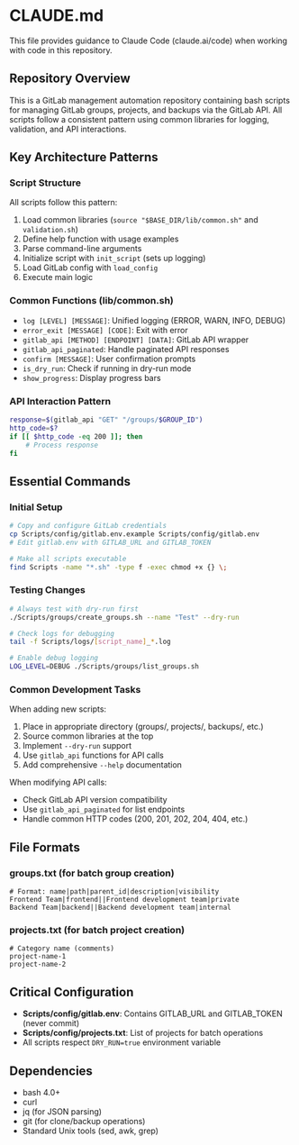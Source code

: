 # CLAUDE.md

This file provides guidance to Claude Code (claude.ai/code) when working with code in this repository.

## Repository Overview

This is a GitLab management automation repository containing bash scripts for managing GitLab groups, projects, and backups via the GitLab API. All scripts follow a consistent pattern using common libraries for logging, validation, and API interactions.

## Key Architecture Patterns

### Script Structure
All scripts follow this pattern:
1. Load common libraries (`source "$BASE_DIR/lib/common.sh"` and `validation.sh`)
2. Define help function with usage examples
3. Parse command-line arguments
4. Initialize script with `init_script` (sets up logging)
5. Load GitLab config with `load_config`
6. Execute main logic

### Common Functions (lib/common.sh)
- `log [LEVEL] [MESSAGE]`: Unified logging (ERROR, WARN, INFO, DEBUG)
- `error_exit [MESSAGE] [CODE]`: Exit with error
- `gitlab_api [METHOD] [ENDPOINT] [DATA]`: GitLab API wrapper
- `gitlab_api_paginated`: Handle paginated API responses
- `confirm [MESSAGE]`: User confirmation prompts
- `is_dry_run`: Check if running in dry-run mode
- `show_progress`: Display progress bars

### API Interaction Pattern
```bash
response=$(gitlab_api "GET" "/groups/$GROUP_ID")
http_code=$?
if [[ $http_code -eq 200 ]]; then
    # Process response
fi
```

## Essential Commands

### Initial Setup
```bash
# Copy and configure GitLab credentials
cp Scripts/config/gitlab.env.example Scripts/config/gitlab.env
# Edit gitlab.env with GITLAB_URL and GITLAB_TOKEN

# Make all scripts executable
find Scripts -name "*.sh" -type f -exec chmod +x {} \;
```

### Testing Changes
```bash
# Always test with dry-run first
./Scripts/groups/create_groups.sh --name "Test" --dry-run

# Check logs for debugging
tail -f Scripts/logs/[script_name]_*.log

# Enable debug logging
LOG_LEVEL=DEBUG ./Scripts/groups/list_groups.sh
```

### Common Development Tasks

When adding new scripts:
1. Place in appropriate directory (groups/, projects/, backups/, etc.)
2. Source common libraries at the top
3. Implement `--dry-run` support
4. Use `gitlab_api` functions for API calls
5. Add comprehensive `--help` documentation

When modifying API calls:
- Check GitLab API version compatibility
- Use `gitlab_api_paginated` for list endpoints
- Handle common HTTP codes (200, 201, 202, 204, 404, etc.)

## File Formats

### groups.txt (for batch group creation)
```
# Format: name|path|parent_id|description|visibility
Frontend Team|frontend||Frontend development team|private
Backend Team|backend||Backend development team|internal
```

### projects.txt (for batch project creation)
```
# Category name (comments)
project-name-1
project-name-2
```

## Critical Configuration

- **Scripts/config/gitlab.env**: Contains GITLAB_URL and GITLAB_TOKEN (never commit)
- **Scripts/config/projects.txt**: List of projects for batch operations
- All scripts respect `DRY_RUN=true` environment variable

## Dependencies

- bash 4.0+
- curl
- jq (for JSON parsing)
- git (for clone/backup operations)
- Standard Unix tools (sed, awk, grep)